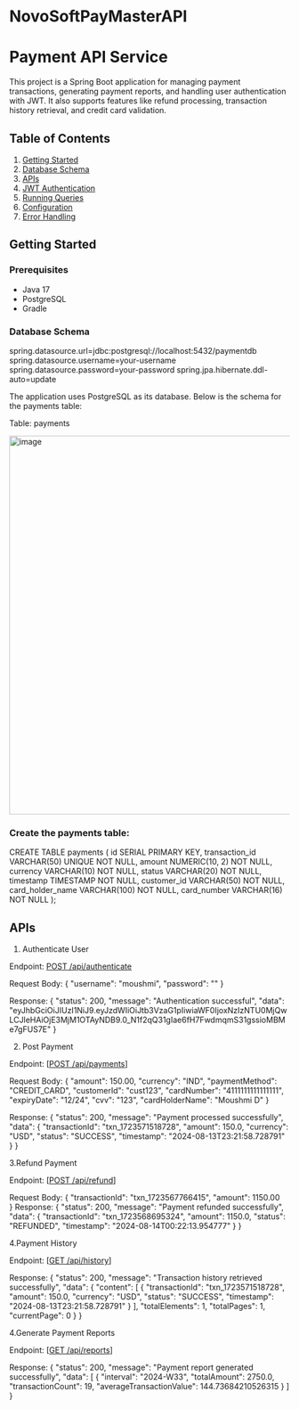 # NovoSoftPayMasterAPI

# Payment API Service

This project is a Spring Boot application for managing payment transactions, generating payment reports, and handling user authentication with JWT. It also supports features like refund processing, transaction history retrieval, and credit card validation.

## Table of Contents

1. [Getting Started](#getting-started)
2. [Database Schema](#database-schema)
3. [APIs](#apis)
4. [JWT Authentication](#jwt-authentication)
5. [Running Queries](#running-queries)
6. [Configuration](#configuration)
7. [Error Handling](#error-handling)

## Getting Started

### Prerequisites

- Java 17
- PostgreSQL
- Gradle

### Database Schema

spring.datasource.url=jdbc:postgresql://localhost:5432/paymentdb
spring.datasource.username=your-username
spring.datasource.password=your-password
spring.jpa.hibernate.ddl-auto=update

The application uses PostgreSQL as its database. Below is the schema for the payments table:

Table: payments

<img width="680" alt="image" src="https://github.com/user-attachments/assets/d88bb1a6-6a2c-4986-8b96-e5162762a5ff">

###  Create the payments table:

CREATE TABLE payments (
    id SERIAL PRIMARY KEY,
    transaction_id VARCHAR(50) UNIQUE NOT NULL,
    amount NUMERIC(10, 2) NOT NULL,
    currency VARCHAR(10) NOT NULL,
    status VARCHAR(20) NOT NULL,
    timestamp TIMESTAMP NOT NULL,
    customer_id VARCHAR(50) NOT NULL,
    card_holder_name VARCHAR(100) NOT NULL,
    card_number VARCHAR(16) NOT NULL
);


## APIs

  1. Authenticate User

Endpoint: [POST /api/authenticate](http://localhost:8080/api/authenticate)

Request Body: 
{
    "username": "moushmi",
    "password": ""
}

Response: 
{
    "status": 200,
    "message": "Authentication successful",
    "data": "eyJhbGciOiJIUzI1NiJ9.eyJzdWIiOiJtb3VzaG1pIiwiaWF0IjoxNzIzNTU0MjQwLCJleHAiOjE3MjM1OTAyNDB9.0_N1f2qQ31gIae6fH7FwdmqmS31gssioMBMe7gFUS7E"
}


  2. Post Payment

Endpoint: [[POST /api/payments](http://localhost:8080/api/payments)]

Request Body: 
{
    "amount": 150.00,
    "currency": "IND",
    "paymentMethod": "CREDIT_CARD",
    "customerId": "cust123",
    "cardNumber": "4111111111111111",
    "expiryDate": "12/24",
    "cvv": "123",
    "cardHolderName": "Moushmi D"
}

Response: 
{
    "status": 200,
    "message": "Payment processed successfully",
    "data": {
        "transactionId": "txn_1723571518728",
        "amount": 150.0,
        "currency": "USD",
        "status": "SUCCESS",
        "timestamp": "2024-08-13T23:21:58.728791"
    }
}

 3.Refund Payment

Endpoint: [[POST /api/refund](http://localhost:8080/api/refund)]

Request Body: 
{
        "transactionId": "txn_1723567766415",
        "amount": 1150.00   
}
Response: 
{
    "status": 200,
    "message": "Payment refunded successfully",
    "data": {
        "transactionId": "txn_1723568695324",
        "amount": 1150.0,
        "status": "REFUNDED",
        "timestamp": "2024-08-14T00:22:13.954777"
    }
}

  4.Payment History

Endpoint: [[GET /api/history](http://localhost:8080/api/history)]

Response: 
{
    "status": 200,
    "message": "Transaction history retrieved successfully",
    "data": {
        "content": [
            {
                "transactionId": "txn_1723571518728",
                "amount": 150.0,
                "currency": "USD",
                "status": "SUCCESS",
                "timestamp": "2024-08-13T23:21:58.728791"
            }
        ],
        "totalElements": 1,
        "totalPages": 1,
        "currentPage": 0
    }
}


4.Generate Payment Reports

Endpoint: [[GET /api/reports](http://localhost:8080/api/payments/reports?startDate=2024-08-01T00:00:00Z&endDate=2024-08-13T23:59:59Z&groupBy=week)]

Response: 
{
    "status": 200,
    "message": "Payment report generated successfully",
    "data": [
        {
            "interval": "2024-W33",
            "totalAmount": 2750.0,
            "transactionCount": 19,
            "averageTransactionValue": 144.73684210526315
        }
    ]
}


